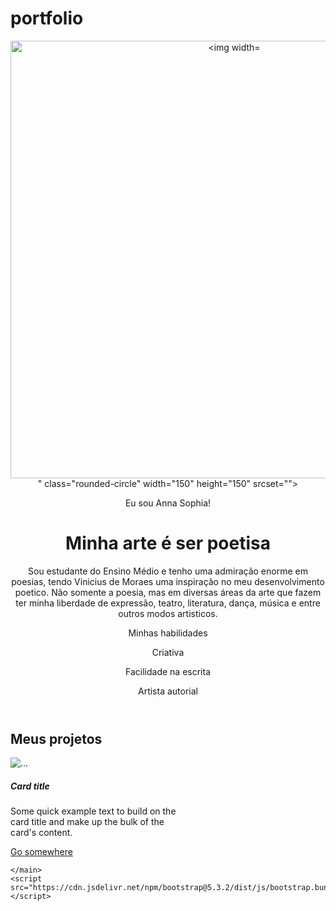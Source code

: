 # portfolio
<!DOCTYPE html>
<html lang="pt-br">

<head>
    <meta charset="UTF-8">
    <meta name="viewport" content="width=device-width, initial-scale=1.0">
    <link href="https://cdn.jsdelivr.net/npm/bootstrap@5.3.2/dist/css/bootstrap.min.css" rel="stylesheet">
    <link rel="stylesheet" href="style.css">
    <title>Meu portfólio</title>
</head>

<body>
    <header class="container text-center">
        <img src="img/avatar-perfil.png" alt="<img width="529" height="700" alt="image" src="https://github.com/user-attachments/assets/4052b42c-3254-456a-adbc-c990b524b61f" />
" class="rounded-circle" width="150" height="150" srcset="">
        <p class="lead">Eu sou Anna Sophia!</p>
        <h1>Minha arte é ser poetisa</h1>
        <p>Sou estudante do Ensino Médio e tenho uma admiração enorme em poesias, tendo Vinicius de Moraes uma inspiração no meu desenvolvimento poetico. Não somente a poesia, mas em diversas áreas da arte que fazem ter minha liberdade de expressão, teatro, literatura, dança, música e entre outros modos artisticos. </p>
        <p>Minhas habilidades</p>
        <div>
            <p class="badge bg-secondary">Criativa</p>
            <p class="badge bg-secondary">Facilidade na escrita</p>
            <p class="badge bg-secondary">Artista autorial</p>
        </div>
    </header>
    <main class="container">
        <h2>Meus projetos</h2>
        <div class="row">
            <div class="col-md-4">
                <div class="card" style="width: 18rem;">
                    <img src="..." class="card-img-top" alt="...">
                    <div class="card-body">
                      <h5 class="card-title">Card title</h5>
                      <p class="card-text">Some quick example text to build on the card title and make up the bulk of the card's content.</p>
                      <a href="#" class="btn btn-primary">Go somewhere</a>
                    </div>
                  </div>
            </div>
        </div>

    </main>
    <script src="https://cdn.jsdelivr.net/npm/bootstrap@5.3.2/dist/js/bootstrap.bundle.min.js"></script>
</body>

</html>
